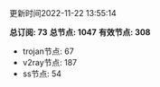更新时间2022-11-22 13:55:14

**总订阅: 73**
**总节点: 1047**
**有效节点: 308**
- trojan节点: 67
- v2ray节点: 187
- ss节点: 54
